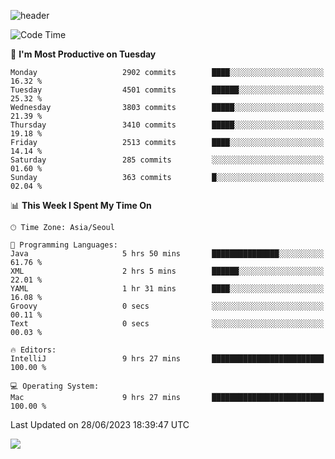 ![header](https://capsule-render.vercel.app/api?type=Egg&color=timeAuto&height=300&section=header&text=PoPo&fontSize=90&animation=fadeIn)

  <!--START_SECTION:waka-->
![Code Time](http://img.shields.io/badge/Code%20Time-953%20hrs%2046%20mins-blue)

📅 **I'm Most Productive on Tuesday** 

```text
Monday                   2902 commits        ████░░░░░░░░░░░░░░░░░░░░░   16.32 % 
Tuesday                  4501 commits        ██████░░░░░░░░░░░░░░░░░░░   25.32 % 
Wednesday                3803 commits        █████░░░░░░░░░░░░░░░░░░░░   21.39 % 
Thursday                 3410 commits        █████░░░░░░░░░░░░░░░░░░░░   19.18 % 
Friday                   2513 commits        ████░░░░░░░░░░░░░░░░░░░░░   14.14 % 
Saturday                 285 commits         ░░░░░░░░░░░░░░░░░░░░░░░░░   01.60 % 
Sunday                   363 commits         █░░░░░░░░░░░░░░░░░░░░░░░░   02.04 % 
```


📊 **This Week I Spent My Time On** 

```text
🕑︎ Time Zone: Asia/Seoul

💬 Programming Languages: 
Java                     5 hrs 50 mins       ███████████████░░░░░░░░░░   61.76 % 
XML                      2 hrs 5 mins        ██████░░░░░░░░░░░░░░░░░░░   22.01 % 
YAML                     1 hr 31 mins        ████░░░░░░░░░░░░░░░░░░░░░   16.08 % 
Groovy                   0 secs              ░░░░░░░░░░░░░░░░░░░░░░░░░   00.11 % 
Text                     0 secs              ░░░░░░░░░░░░░░░░░░░░░░░░░   00.03 % 

🔥 Editors: 
IntelliJ                 9 hrs 27 mins       █████████████████████████   100.00 % 

💻 Operating System: 
Mac                      9 hrs 27 mins       █████████████████████████   100.00 % 
```


 Last Updated on 28/06/2023 18:39:47 UTC
<!--END_SECTION:waka-->



<img src="https://capsule-render.vercel.app/api?type=Egg&color=timeAuto&height=300&section=footer&text=PoPo&fontSize=90&animation=fadeIn&reversal=true" />
